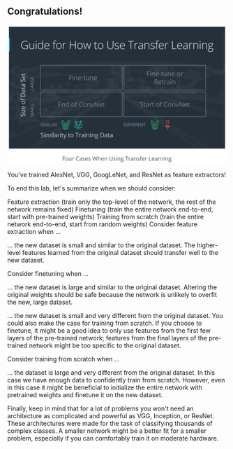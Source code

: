 ## Congratulations!

![](guide.png)

You've trained AlexNet, VGG, GoogLeNet, and ResNet as feature extractors!

To end this lab, let's summarize when we should consider:

Feature extraction (train only the top-level of the network, the rest of the network remains fixed)
Finetuning (train the entire network end-to-end, start with pre-trained weights)
Training from scratch (train the entire network end-to-end, start from random weights)
Consider feature extraction when ...

... the new dataset is small and similar to the original dataset. The higher-level features learned from the original dataset should transfer well to the new dataset.

Consider finetuning when ...

... the new dataset is large and similar to the original dataset. Altering the original weights should be safe because the network is unlikely to overfit the new, large dataset.

... the new dataset is small and very different from the original dataset. You could also make the case for training from scratch. If you choose to finetune, it might be a good idea to only use features from the first few layers of the pre-trained network; features from the final layers of the pre-trained network might be too specific to the original dataset.

Consider training from scratch when ...

... the dataset is large and very different from the original dataset. In this case we have enough data to confidently train from scratch. However, even in this case it might be beneficial to initialize the entire network with pretrained weights and finetune it on the new dataset.

Finally, keep in mind that for a lot of problems you won't need an architecture as complicated and powerful as VGG, Inception, or ResNet. These architectures were made for the task of classifying thousands of complex classes. A smaller network might be a better fit for a smaller problem, especially if you can comfortably train it on moderate hardware.